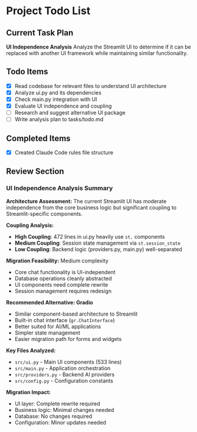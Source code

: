 # Project Todo List

## Current Task Plan
**UI Independence Analysis**
Analyze the Streamlit UI to determine if it can be replaced with another UI framework while maintaining similar functionality.

## Todo Items
- [x] Read codebase for relevant files to understand UI architecture
- [x] Analyze ui.py and its dependencies
- [x] Check main.py integration with UI
- [x] Evaluate UI independence and coupling
- [ ] Research and suggest alternative UI package
- [ ] Write analysis plan to tasks/todo.md

## Completed Items
- [x] Created Claude Code rules file structure

## Review Section

### UI Independence Analysis Summary

**Architecture Assessment:**
The current Streamlit UI has moderate independence from the core business logic but significant coupling to Streamlit-specific components.

**Coupling Analysis:**
- **High Coupling**: 472 lines in ui.py heavily use `st.` components
- **Medium Coupling**: Session state management via `st.session_state`  
- **Low Coupling**: Backend logic (providers.py, main.py) well-separated

**Migration Feasibility:** Medium complexity
- Core chat functionality is UI-independent
- Database operations cleanly abstracted  
- UI components need complete rewrite
- Session management requires redesign

**Recommended Alternative: Gradio**
- Similar component-based architecture to Streamlit
- Built-in chat interface (`gr.ChatInterface`) 
- Better suited for AI/ML applications
- Simpler state management
- Easier migration path for forms and widgets

**Key Files Analyzed:**
- `src/ui.py` - Main UI components (533 lines)
- `src/main.py` - Application orchestration
- `src/providers.py` - Backend AI providers
- `src/config.py` - Configuration constants

**Migration Impact:**
- UI layer: Complete rewrite required
- Business logic: Minimal changes needed
- Database: No changes required
- Configuration: Minor updates needed